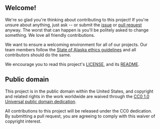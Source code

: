 ## Welcome!

We're so glad you're thinking about contributing to this project! If you're unsure about anything, just ask -- or submit the [issue](https://github.com/AlaskaDHSS/EIS-Modernization/issues) or [pull request](https://help.github.com/articles/creating-a-pull-request/) anyway. The worst that can happen is you'll be politely asked to change something. We love all friendly contributions.

We want to ensure a welcoming environment for all of our projects. Our team members follow the [State of Alaska ethics guidelines](http://law.alaska.gov/doclibrary/ethics/EthicsInfo.html) and all contributors should do the same.

We encourage you to read this project's [LICENSE](LICENSE.md), and its [README](README.md).

## Public domain

This project is in the public domain within the United States, and copyright and related rights in the work worldwide are waived through the [CC0 1.0 Universal public domain dedication](https://creativecommons.org/publicdomain/zero/1.0/).

All contributions to this project will be released under the CC0 dedication. By submitting a pull request, you are agreeing to comply with this waiver of copyright interest.
